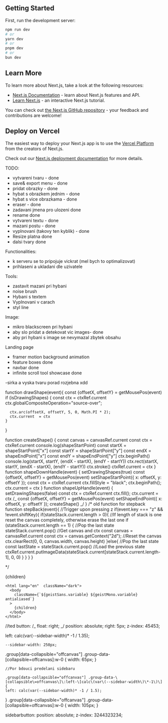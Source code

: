

## Getting Started

First, run the development server:

```bash
npm run dev
# or
yarn dev
# or
pnpm dev
# or
bun dev
```




## Learn More

To learn more about Next.js, take a look at the following resources:

- [Next.js Documentation](https://nextjs.org/docs) - learn about Next.js features and API.
- [Learn Next.js](https://nextjs.org/learn) - an interactive Next.js tutorial.

You can check out [the Next.js GitHub repository](https://github.com/vercel/next.js) - your feedback and contributions are welcome!

## Deploy on Vercel

The easiest way to deploy your Next.js app is to use the [Vercel Platform](https://vercel.com/new?utm_medium=default-template&filter=next.js&utm_source=create-next-app&utm_campaign=create-next-app-readme) from the creators of Next.js.

Check out our [Next.js deployment documentation](https://nextjs.org/docs/app/building-your-application/deploying) for more details.

TODO:

- vytvareni tvaru - done
- save& export menu - done
- pridat obrazky - done
- hybat s obrazkem jednim - done
- hybat s vice obrazkama - done
- eraser - done
- zadavani jmena pro ulozeni done
- rename done
- vytvareni textu - done
- mazani postu - done
- vyplnovani (takovy ten kyblik) - done
- Resize platna done
- dalsi tvary done


Functionalities:

- k serveru se to pripojuje vickrat (mel bych to optimalizovat)
- prihlaseni a ukladani dle uzivatele

Tools:

- zastavit mazani pri hybani
- noise brush
- Hybani s textem
- Vyplnovani v carach
- styl line

Image:

- mikro blackscreen pri hybani
- aby slo pridat a detekovat vic images- done
- aby pri hybani s image se nevymazal zbytek obsahu


Landing page
- framer motion background animation
- feature boxes done
- navbar done
- infinite scroll tool showcase done

-sirka a vyska tvaru porad rozjebna
   xdd
<!---
npm install flowbite
npm install socket.io socket.io-client
npm install --save three
npm install canvasinput
npm install mongodb


npm install
npm install konva react-konva
npm install react-icons --save
npm install mongoose
npm install tailwindcss @tailwindcss/cli
npm install tailwindcss @tailwindcss/postcss postcss
npm install fabric
npm i @flaticon/flaticon-uicons

- git status (get status of changes)
- git pull (pull changes from main and merges them)
- git fetch (pull changes from mainwithout meging them)
- git clone repository-url (clones the repository to current folder on local machien)
- git add file (adds file tobe commited)
- git commit -m"message" (stages changes to local repository)
- git push (uploads the changes to github)
- git log (display commit history)




npm install --global windows-build-tools
npm install canvas
-->

function drawShape(event){
const {offsetX, offsetY} = getMousePos(event)
if (isDrawingShapes) {
const ctx = ctxRef.current
ctx.globalCompositeOperation="source-over";

      ctx.arc(offsetX, offsetY, 5, 0, Math.PI * 2);
      ctx.current  = ctx
    }

}

function createShape() {
const canvas = canvasRef.current
const ctx = ctxRef.current
console.log(shapeStartPoint)
const startX = shapeStartPoint["x"]
const startY = shapeStartPoint["y"]
const endX = shapeEndPoint["x"]
const endY = shapeEndPoint["y"]
ctx.beginPath()
console.log(startX, startY, (endX - startX), (endY - startY))
ctx.rect(startX, startY, (endX - startX), (endY - startY))
ctx.stroke()
ctxRef.current = ctx
}
function shapeDownHandle(event) {
setDrawingShapes(true)
const {offsetX, offsetY} = getMousePos(event)
setShapeStartPoint({ x: offsetX, y: offsetY });
const ctx = ctxRef.current
ctx.fillStyle = "black";
ctx.beginPath();
ctx.current = ctx
}
function shapeUpHandle(event) {
setDrawingShapes(false)
const ctx = ctxRef.current
ctx.fill();
ctx.current = ctx
/_
const {offsetX, offsetY} = getMousePos(event)
setShapeEndPoint({ x: offsetX, y: offsetY });
createShape()
_/
}
/\*
old function for stepback
function stepBack(event){
//Trigger upon pressing z
if(event.key === "z" && !event.shiftKey){
if(stateStack.current.length > 0){
//If length of stack is one reset the canvas completely, otherwise erase the last one
if (stateStack.current.length == 1) {
//Pop the last state
stateStack.current.pop()
//Get canvas and ctx
const canvas = canvasRef.current
const ctx = canvas.getContext("2d");
//Reset the canvas
ctx.clearRect(0, 0, canvas.width, canvas.height)
}else{
//Pop the last state
const lastState = stateStack.current.pop()
//Load the previous state
ctxRef.current.putImageData(stateStack.current[stateStack.current.length-1], 0, 0)
}
}
}
}

\*/

  <html lang="en"  className="dark">
      <body
        className={`${geistSans.variable} ${geistMono.variable} antialiased`}
      >
        <SidebarProvider>
          <AppSidebar />
          <main>
            <SidebarTrigger />
            {children}
          </main>
        </SidebarProvider>
      </body>
    </html>

    <html lang="en"  className="dark">
      <body
        className={`${geistSans.variable} ${geistMono.variable} antialiased`}
      >
        {children}
      </body>
    </html>

//ted
button:
/_ float: right; _/
position: absolute;
right: 5px;
z-index: 45453;

left: calc(var(--sidebar-width)\* -1 / 1.35);

    --sidebar-width: 250px;

.group[data-collapsible="offcanvas"] .group-data-\[collapsible\=offcanvas\]\:w-0 {
width: 65px;
}

    //Por bdouci predelani sidebaru

    .group[data-collapsible="offcanvas"] .group-data-\[collapsible\=offcanvas\]\:left-\[calc\(var\(--sidebar-width\)\*-1\)\] {
    left: calc(var(--sidebar-width)* -1 / 1.5);

}
.group[data-collapsible="offcanvas"] .group-data-\[collapsible\=offcanvas\]\:w-0 {
width: 105px;
}

sidebarbutton:
position: absolute;
z-index: 3244323234;
